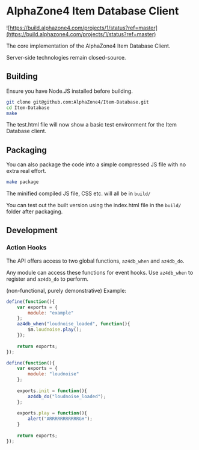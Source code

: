 AlphaZone4 Item Database Client
=========

![https://build.alphazone4.com/projects/1/status?ref=master](https://build.alphazone4.com/projects/1/status?ref=master)

The core implementation of the AlphaZone4 Item Database Client.

Server-side technologies remain closed-source.

Building
-

Ensure you have Node.JS installed before building.

```bash
git clone git@github.com:AlphaZone4/Item-Database.git
cd Item-Database
make
```

The test.html file will now show a basic test environment for the Item Database client.

Packaging
-

You can also package the code into a simple compressed JS file with no extra real effort.

```bash
make package
```

The minified compiled JS file, CSS etc. will all be in `build/`

You can test out the built version using the index.html file in the `build/` folder after packaging.

Development
-

### Action Hooks

The API offers access to two global functions, `az4db_when` and `az4db_do`.

Any module can access these functions for event hooks. Use `az4db_when` to register and `az4db_do` to perform.

(non-functional, purely demonstrative) Example:

```javascript
define(function(){
    var exports = {
        module: "example"
    };
    az4db_when("loudnoise_loaded", function(){
        $m.loudnoise.play();
    });
    
    return exports;
});

define(function(){
    var exports = {
        module: "loudnoise"
    };
    
    exports.init = function(){
        az4db_do("loudnoise_loaded");
    };
    
    exports.play = function(){
        alert("ARRRRRRRRRRRGH");
    }
    
    return exports;
});
```
